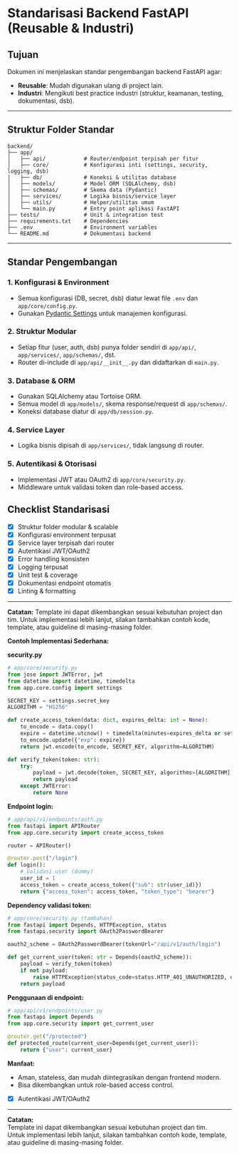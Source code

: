 # Standarisasi Backend FastAPI (Reusable & Industri)

## Tujuan
Dokumen ini menjelaskan standar pengembangan backend FastAPI agar:
- **Reusable**: Mudah digunakan ulang di project lain.
- **Industri**: Mengikuti best practice industri (struktur, keamanan, testing, dokumentasi, dsb).

---

## Struktur Folder Standar

```
backend/
├── app/
│   ├── api/            # Router/endpoint terpisah per fitur
│   ├── core/           # Konfigurasi inti (settings, security, logging, dsb)
│   ├── db/             # Koneksi & utilitas database
│   ├── models/         # Model ORM (SQLAlchemy, dsb)
│   ├── schemas/        # Skema data (Pydantic)
│   ├── services/       # Logika bisnis/service layer
│   ├── utils/          # Helper/utilitas umum
│   └── main.py         # Entry point aplikasi FastAPI
├── tests/              # Unit & integration test
├── requirements.txt    # Dependencies
├── .env                # Environment variables
└── README.md           # Dokumentasi backend
```

---

## Standar Pengembangan

### 1. **Konfigurasi & Environment**
- Semua konfigurasi (DB, secret, dsb) diatur lewat file `.env` dan `app/core/config.py`.
- Gunakan [Pydantic Settings](https://docs.pydantic.dev/latest/concepts/pydantic_settings/) untuk manajemen konfigurasi.

### 2. **Struktur Modular**
- Setiap fitur (user, auth, dsb) punya folder sendiri di `app/api/`, `app/services/`, `app/schemas/`, dst.
- Router di-include di `app/api/__init__.py` dan didaftarkan di `main.py`.

### 3. **Database & ORM**
- Gunakan SQLAlchemy atau Tortoise ORM.
- Semua model di `app/models/`, skema response/request di `app/schemas/`.
- Koneksi database diatur di `app/db/session.py`.

### 4. **Service Layer**
- Logika bisnis dipisah di `app/services/`, tidak langsung di router.

### 5. **Autentikasi & Otorisasi**
- Implementasi JWT atau OAuth2 di `app/core/security.py`.
- Middleware untuk validasi token dan role-based access.


## Checklist Standarisasi

- [x] Struktur folder modular & scalable
- [x] Konfigurasi environment terpusat
- [x] Service layer terpisah dari router
- [x] Autentikasi JWT/OAuth2
- [x] Error handling konsisten
- [x] Logging terpusat
- [x] Unit test & coverage
- [x] Dokumentasi endpoint otomatis
- [x] Linting & formatting

---

**Catatan:**
Template ini dapat dikembangkan sesuai kebutuhan project dan tim.
Untuk implementasi lebih lanjut, silakan tambahkan contoh kode, template, atau guideline di masing-masing folder.

**Contoh Implementasi Sederhana:**

**security.py**
```python
# app/core/security.py
from jose import JWTError, jwt
from datetime import datetime, timedelta
from app.core.config import settings

SECRET_KEY = settings.secret_key
ALGORITHM = "HS256"

def create_access_token(data: dict, expires_delta: int = None):
    to_encode = data.copy()
    expire = datetime.utcnow() + timedelta(minutes=expires_delta or settings.access_token_expire_minutes)
    to_encode.update({"exp": expire})
    return jwt.encode(to_encode, SECRET_KEY, algorithm=ALGORITHM)

def verify_token(token: str):
    try:
        payload = jwt.decode(token, SECRET_KEY, algorithms=[ALGORITHM])
        return payload
    except JWTError:
        return None
```

**Endpoint login:**
```python
# app/api/v1/endpoints/auth.py
from fastapi import APIRouter
from app.core.security import create_access_token

router = APIRouter()

@router.post("/login")
def login():
    # Validasi user (dummy)
    user_id = 1
    access_token = create_access_token({"sub": str(user_id)})
    return {"access_token": access_token, "token_type": "bearer"}
```

**Dependency validasi token:**
```python
# app/core/security.py (tambahan)
from fastapi import Depends, HTTPException, status
from fastapi.security import OAuth2PasswordBearer

oauth2_scheme = OAuth2PasswordBearer(tokenUrl="/api/v1/auth/login")

def get_current_user(token: str = Depends(oauth2_scheme)):
    payload = verify_token(token)
    if not payload:
        raise HTTPException(status_code=status.HTTP_401_UNAUTHORIZED, detail="Invalid credentials")
    return payload
```

**Penggunaan di endpoint:**
```python
# app/api/v1/endpoints/user.py
from fastapi import Depends
from app.core.security import get_current_user

@router.get("/protected")
def protected_route(current_user=Depends(get_current_user)):
    return {"user": current_user}
```

**Manfaat:**
- Aman, stateless, dan mudah diintegrasikan dengan frontend modern.
- Bisa dikembangkan untuk role-based access control.

- [x] Autentikasi JWT/OAuth2
---

**Catatan:**  
Template ini dapat dikembangkan sesuai kebutuhan project dan tim.  
Untuk implementasi lebih lanjut, silakan tambahkan contoh kode, template, atau guideline di masing-masing folder.